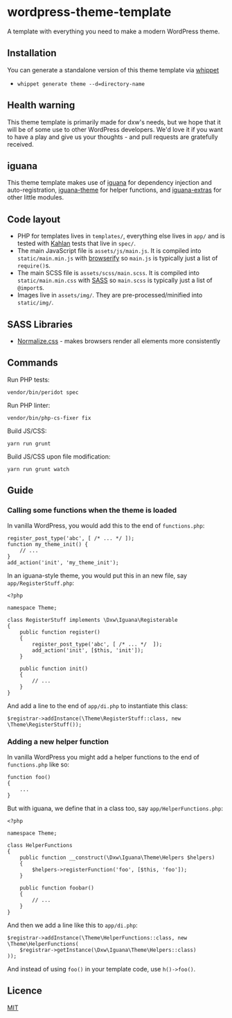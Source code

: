 # wordpress-theme-template

A template with everything you need to make a modern WordPress theme.

## Installation

You can generate a standalone version of this theme template via [whippet](https://github.com/dxw/whippet)

- `whippet generate theme --d=directory-name`

## Health warning

This theme template is primarily made for dxw's needs, but we hope that it will be of some use to other WordPress developers. We'd love it if you want to have a play and give us your thoughts - and pull requests are gratefully received.

## iguana

This theme template makes use of [iguana](https://github.com/dxw/iguana) for dependency injection and auto-registration, [iguana-theme](https://github.com/dxw/iguana-theme) for helper functions, and [iguana-extras](https://github.com/dxw/iguana-extras) for other little modules.

## Code layout

- PHP for templates lives in `templates/`, everything else lives in `app/` and is tested with [Kahlan](https://github.com/kahlan/kahlan) tests that live in `spec/`.
- The main JavaScript file is `assets/js/main.js`. It is compiled into `static/main.min.js` with [browserify](http://browserify.org/) so `main.js` is typically just a list of `require()`s.
- The main SCSS file is `assets/scss/main.scss`. It is compiled into `static/main.min.css` with [SASS](http://sass-lang.com/) so `main.scss` is typically just a list of `@import`s.
- Images live in `assets/img/`. They are pre-processed/minified into `static/img/`.

## SASS Libraries

- [Normalize.css](http://necolas.github.io/normalize.css/) - makes browsers render all elements more consistently


## Commands

Run PHP tests:

    vendor/bin/peridot spec

Run PHP linter:

    vendor/bin/php-cs-fixer fix

Build JS/CSS:

    yarn run grunt

Build JS/CSS upon file modification:

    yarn run grunt watch

## Guide

### Calling some functions when the theme is loaded

In vanilla WordPress, you would add this to the end of `functions.php`:

```
register_post_type('abc', [ /* ... */ ]);
function my_theme_init() {
    // ...
}
add_action('init', 'my_theme_init');
```

In an iguana-style theme, you would put this in an new file, say `app/RegisterStuff.php`:

```
<?php

namespace Theme;

class RegisterStuff implements \Dxw\Iguana\Registerable
{
    public function register()
    {
        register_post_type('abc', [ /* ... */  ]);
        add_action('init', [$this, 'init']);
    }

    public function init()
    {
        // ...
    }
}
```

And add a line to the end of `app/di.php` to instantiate this class:

```
$registrar->addInstance(\Theme\RegisterStuff::class, new \Theme\RegisterStuff());
```

### Adding a new helper function

In vanilla WordPress you might add a helper functions to the end of `functions.php` like so:

```
function foo()
{
    ...
}
```

But with iguana, we define that in a class too, say `app/HelperFunctions.php`:

```
<?php

namespace Theme;

class HelperFunctions
{
    public function __construct(\Dxw\Iguana\Theme\Helpers $helpers)
    {
        $helpers->registerFunction('foo', [$this, 'foo']);
    }

    public function foobar()
    {
        // ...
    }
}
```

And then we add a line like this to `app/di.php`:

```
$registrar->addInstance(\Theme\HelperFunctions::class, new \Theme\HelperFunctions(
    $registrar->getInstance(\Dxw\Iguana\Theme\Helpers::class)
));
```

And instead of using `foo()` in your template code, use `h()->foo()`.

## Licence

[MIT](COPYING.md)
